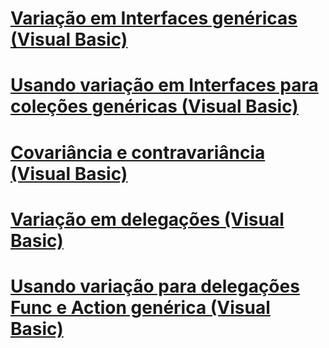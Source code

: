 # [Variação em Interfaces genéricas (Visual Basic)](variance-in-generic-interfaces.md)
# [Usando variação em Interfaces para coleções genéricas (Visual Basic)](using-variance-in-interfaces-for-generic-collections.md)
# [Covariância e contravariância (Visual Basic)](covariance-and-contravariance.md)
# [Variação em delegações (Visual Basic)](variance-in-delegates.md)
# [Usando variação para delegações Func e Action genérica (Visual Basic)](using-variance-for-func-and-action-generic-delegates.md)

